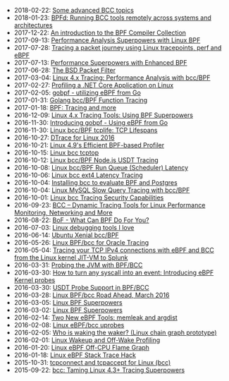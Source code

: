 - 2018-02-22: [Some advanced BCC topics](https://lwn.net/Articles/747640)
- 2018-01-23: [BPFd: Running BCC tools remotely across systems and architectures](https://lwn.net/Articles/744522)
- 2017-12-22: [An introduction to the BPF Compiler Collection](https://lwn.net/Articles/742082)
- 2017-09-13: [Performance Analysis Superpowers with Linux BPF](https://www.slideshare.net/brendangregg/ossna-2017-performance-analysis-superpowers-with-linux-bpf)
- 2017-07-28: [Tracing a packet journey using Linux tracepoints, perf and eBPF](https://blog.yadutaf.fr/2017/07/28/tracing-a-packet-journey-using-linux-tracepoints-perf-ebpf/)
- 2017-07-13: [Performance Superpowers with Enhanced BPF](https://www.usenix.org/conference/atc17/program/presentation/gregg-superpowers)
- 2017-06-28: [The BSD Packet Filter](https://speakerdeck.com/tuxology/the-bsd-packet-filter)
- 2017-03-04: [Linux 4.x Tracing: Performance Analysis with bcc/BPF](https://www.slideshare.net/brendangregg/linux-4x-tracing-performance-analysis-with-bccbpf)
- 2017-02-27: [Profiling a .NET Core Application on Linux](https://blogs.microsoft.co.il/sasha/2017/02/27/profiling-a-net-core-application-on-linux)
- 2017-02-05: [gobpf - utilizing eBPF from Go](https://fosdem.org/2017/schedule/event/go_bpf/attachments/slides/1681/export/events/attachments/go_bpf/slides/1681/gobpf_utilizing_eBPF_from_Go_FOSDEM_2017.pdf)
- 2017-01-31: [Golang bcc/BPF Function Tracing](http://www.brendangregg.com/blog/2017-01-31/golang-bcc-bpf-function-tracing.html)
- 2017-01-18: [BPF: Tracing and more](https://www.slideshare.net/brendangregg/bpf-tracing-and-more)
- 2016-12-09: [Linux 4.x Tracing Tools: Using BPF Superpowers](https://www.slideshare.net/brendangregg/linux-4x-tracing-tools-using-bpf-superpowers)
- 2016-11-30: [Introducing gobpf - Using eBPF from Go](https://kinvolk.io/blog/2016/11/introducing-gobpf---using-ebpf-from-go)
- 2016-11-30: [Linux bcc/BPF tcplife: TCP Lifespans](http://www.brendangregg.com/blog/2016-11-30/linux-bcc-tcplife.html)
- 2016-10-27: [DTrace for Linux 2016](http://www.brendangregg.com/blog/2016-10-27/dtrace-for-linux-2016.html)
- 2016-10-21: [Linux 4.9's Efficient BPF-based Profiler](http://www.brendangregg.com/blog/2016-10-21/linux-efficient-profiler.html)
- 2016-10-15: [Linux bcc tcptop](http://www.brendangregg.com/blog/2016-10-15/linux-bcc-tcptop.html)
- 2016-10-12: [Linux bcc/BPF Node.js USDT Tracing](http://www.brendangregg.com/blog/2016-10-12/linux-bcc-nodejs-usdt.html)
- 2016-10-08: [Linux bcc/BPF Run Queue (Scheduler) Latency](http://www.brendangregg.com/blog/2016-10-08/linux-bcc-runqlat.html)
- 2016-10-06: [Linux bcc ext4 Latency Tracing](http://www.brendangregg.com/blog/2016-10-06/linux-bcc-ext4dist-ext4slower.html)
- 2016-10-04: [Installing bcc to evaluate BPF and Postgres](http://blog.gregburek.com/2016/10/04/installing-bcc-to-evaluate-bpf-and-postgres)
- 2016-10-04: [Linux MySQL Slow Query Tracing with bcc/BPF](http://www.brendangregg.com/blog/2016-10-04/linux-bcc-mysqld-qslower.html)
- 2016-10-01: [Linux bcc Tracing Security Capabilities](http://www.brendangregg.com/blog/2016-10-01/linux-bcc-security-capabilities.html)
- 2016-09-23: [BCC – Dynamic Tracing Tools for Linux Performance Monitoring, Networking and More](http://www.tecmint.com/bcc-best-linux-performance-monitoring-tools/)
- 2016-08-22: [BoF - What Can BPF Do For You?](https://events.linuxfoundation.org/sites/events/files/slides/iovisor-lc-bof-2016.pdf)
- 2016-07-03: [Linux debugging tools I love](https://jvns.ca/blog/2016/07/03/debugging-tools-i-love)
- 2016-06-14: [Ubuntu Xenial bcc/BPF](http://www.brendangregg.com/blog/2016-06-14/ubuntu-xenial-bcc-bpf.html)
- 2016-05-26: [Linux BPF/bcc for Oracle Tracing](https://db-blog.web.cern.ch/blog/luca-canali/2016-05-linux-bpfbcc-oracle-tracing)
- 2016-05-04: [Tracing your TCP IPv4 connections with eBPF and BCC from the Linux kernel JIT-VM to Splunk](https://www.splunk.com/blog/2016/05/04/tracing-your-tcp-ipv4-connections-with-ebpf-and-bcc-from-the-linux-kernel-jit-vm-to-splunk/)
- 2016-03-31: [Probing the JVM with BPF/BCC](http://blogs.microsoft.co.il/sasha/2016/03/31/probing-the-jvm-with-bpfbcc/)
- 2016-03-30: [How to turn any syscall into an event: Introducing eBPF Kernel probes](https://blog.yadutaf.fr/2016/03/30/turn-any-syscall-into-event-introducing-ebpf-kernel-probes)
- 2016-03-30: [USDT Probe Support in BPF/BCC](http://blogs.microsoft.co.il/sasha/2016/03/30/usdt-probe-support-in-bpfbcc)
- 2016-03-28: [Linux BPF/bcc Road Ahead, March 2016](http://www.brendangregg.com/blog/2016-03-28/linux-bpf-bcc-road-ahead-2016.html)
- 2016-03-05: [Linux BPF Superpowers](http://www.brendangregg.com/blog/2016-03-05/linux-bpf-superpowers.html)
- 2016-03-02: [Linux BPF Superpowers](https://www.slideshare.net/brendangregg/linux-bpf-superpowers)
- 2016-02-14: [Two New eBPF Tools: memleak and argdist](http://blogs.microsoft.co.il/sasha/2016/02/14/two-new-ebpf-tools-memleak-and-argdist/)
- 2016-02-08: [Linux eBPF/bcc uprobes](http://www.brendangregg.com/blog/2016-02-08/linux-ebpf-bcc-uprobes.html)
- 2016-02-05: [Who is waking the waker? (Linux chain graph prototype)](http://www.brendangregg.com/blog/2016-02-05/ebpf-chaingraph-prototype.html)
- 2016-02-01: [Linux Wakeup and Off-Wake Profiling](http://www.brendangregg.com/blog/2016-02-01/linux-wakeup-offwake-profiling.html)
- 2016-01-20: [Linux eBPF Off-CPU Flame Graph](http://www.brendangregg.com/blog/2016-01-20/ebpf-offcpu-flame-graph.html)
- 2016-01-18: [Linux eBPF Stack Trace Hack](http://www.brendangregg.com/blog/2016-01-18/ebpf-stack-trace-hack.html)
- 2015-10-31: [tcpconnect and tcpaccept for Linux (bcc)](http://www.brendangregg.com/blog/2015-10-31/tcpconnect-tcpaccept-bcc.html)
- 2015-09-22: [bcc: Taming Linux 4.3+ Tracing Superpowers](http://www.brendangregg.com/blog/2015-09-22/bcc-linux-4.3-tracing.html)
